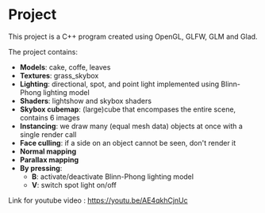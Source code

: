 # Project
This project is a C++ program created using OpenGL, GLFW, GLM and Glad.

The project contains:
* **Models**: cake, coffe, leaves
* **Textures**: grass_skybox
* **Lighting**: directional, spot, and point light implemented using Blinn-Phong lighting model
* **Shaders**: lightshow and skybox shaders
* **Skybox cubemap**: (large)cube that encompases the entire scene, contains 6 images
* **Instancing**: we draw many (equal mesh data) objects at once with a single render call
* **Face culling**: if a side on an object cannot be seen, don't render it
* **Normal mapping**
* **Parallax mapping**
* **By pressing**:
  * **B**: activate/deactivate Blinn-Phong lighting model
  * **V**: switch spot light on/off

Link for youtube video : https://youtu.be/AE4qkhCjnUc
